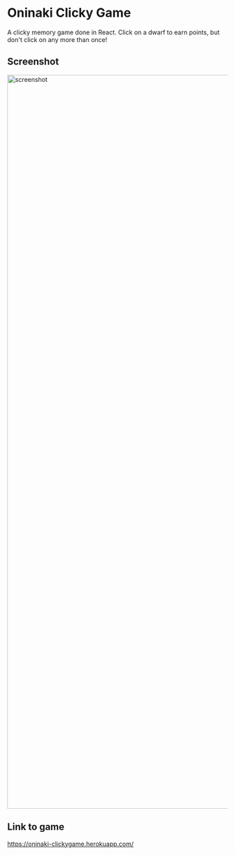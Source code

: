 # Oninaki Clicky Game
A clicky memory game done in React. Click on a dwarf to earn points, but don't click on any more than once!

## Screenshot
<img width="1678" alt="screenshot" src="https://user-images.githubusercontent.com/47457071/65827754-47700080-e259-11e9-8907-7e241e87fc74.png">



## Link to game
https://oninaki-clickygame.herokuapp.com/
